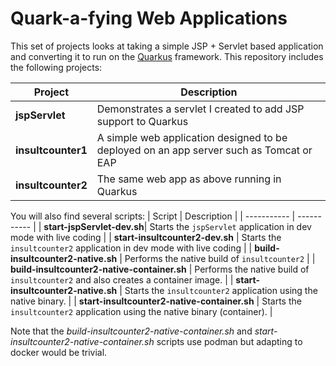 # Quark-a-fying Web Applications

This set of projects looks at taking a simple JSP + Servlet based application and converting it to run on the [Quarkus](https://quarkus.io/) framework.  This repository includes the following projects:

| Project | Description |
| ----------- | ----------- |
| **jspServlet**| Demonstrates a servlet I created to add JSP support to Quarkus |
| **insultcounter1** | A simple web application designed to be deployed on an app server such as Tomcat or EAP |
| **insultcounter2** | The same web app as above running in Quarkus |

You will also find several scripts:
| Script | Description |
| ----------- | ----------- |
| **start-jspServlet-dev.sh**| Starts the `jspServlet` application in dev mode with live coding |
| **start-insultcounter2-dev.sh** | Starts the `insultcounter2` application in dev mode with live coding |
| **build-insultcounter2-native.sh** | Performs the native build of `insultcounter2` |
| **build-insultcounter2-native-container.sh** | Performs the native build of `insultcounter2` and also creates a container image. |
| **start-insultcounter2-native.sh** | Starts the `insultcounter2` application using the native binary. |
| **start-insultcounter2-native-container.sh** | Starts the `insultcounter2` application using the native binary (container). |

Note that the *build-insultcounter2-native-container.sh* and *start-insultcounter2-native-container.sh* scripts use podman but adapting to docker would be trivial.

